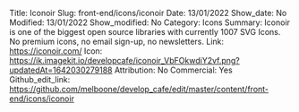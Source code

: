 Title: Iconoir
Slug: front-end/icons/iconoir
Date: 13/01/2022
Show_date: No
Modified: 13/01/2022
Show_modified: No
Category: Icons
Summary: Iconoir is one of the biggest open source libraries with currently 1007 SVG Icons. No premium icons, no email sign-up, no newsletters.
Link: https://iconoir.com/
Icon: https://ik.imagekit.io/developcafe/iconoir_VbFOkwdiY2vf.png?updatedAt=1642030279188
Attribution: No
Commercial: Yes
Github_edit_link: https://github.com/melboone/develop_cafe/edit/master/content/front-end/icons/iconoir
